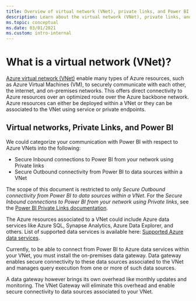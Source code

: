 ```yaml
---
title: Overview of virtual network (VNet), private links, and Power BI
description: Learn about the virtual network (VNet), private links, and Power BI.
ms.topic: conceptual
ms.date: 03/01/2021
ms.custom: intro-internal
---
```


# What is a virtual network (VNet)? 

[Azure virtual network (VNet)](/azure/virtual-network/virtual-networks-overview) enable many types of Azure resources, such as Azure Virtual Machines (VM), to securely communicate with each other, the internet, and on-premises networks. This offers direct connectivity to Azure resources over an optimized route over the Azure backbone network. Azure resources can either be deployed within a VNet or they can be associated to the VNet using service or private endpoints.  

## Virtual networks, Private Links, and Power BI

We could categorize your communication with Power BI with respect to Azure VNets into the following:
-    Secure Inbound connections to Power BI from your network using Private links 
-    Secure Outbound connectivity from Power BI to data sources within a VNet

The scope of this document is restricted to only *Secure Outbound connectivity from Power BI to data sources within a VNet*. For the *Secure Inbound connections to Power BI from your network using Private links*, see the [Power BI Private Links documentation](/power-bi/admin/service-security-private-links). 

The Azure resources associated to a VNet could include Azure data services like Azure SQL, Synapse Analytics, Azure Data Explorer, and others. List of supported data services is available here: [Supported Azure data services](use-data-gateways-sources-power-bi.md#supported-azure-data-services).

Currently, to be able to connect from Power BI to Azure data services within your VNet, you must install the on-premises data gateway. Data gateway enables secure connectivity to these data sources associated to the VNet and manages query execution from one or more of such data sources. 

A data gateway however brings its own overhead like monthly updates and monitoring. The VNet Gateway will eliminate this overhead and enable secure connectivity to data sources associated to your VNet. 

